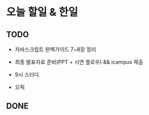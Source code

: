 # 오늘 할일 & 한일

## TODO

- 자바스크립트 완벽가이드 7~8장 정리

- 최종 발표자료 준비(PPT + 시연 플로우) && icampus 제출

- 9시 스터디

- 오픽

## DONE
